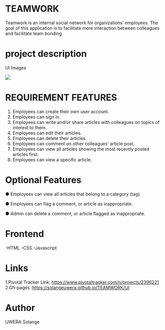 # TEAMWORK

Teamwork is an ​internal social network for organizations’ employees. The goal of this application is to facilitate more interaction between colleagues and facilitate team bonding. 

# project description
 UI Images

<img src= "Images/github-SNP9.PNG">


# REQUIREMENT FEATURES

1. Employees can create their own user account.
2. Employees can sign in. 
3. Employees can write and/or share articles with colleagues on topics of interest to them.  
4. Employees can edit their articles.  
5. Employees can delete their articles. 
6. Employees can comment on other colleagues' article post.  
7. Employees can view all articles showing the most recently posted articles first. 
8. Employees can view a specific article. 

 # Optional Features
 
● Employees can view all articles that belong to a category (tag).

● Employees can flag a comment, or article as inappropriate.  

● Admin can delete a comment, or article flagged as inappropriate. 

 # Frontend
-HTML
-CSS 
-Javascript

# Links
1.Pivotal Tracker  Link: https://www.pivotaltracker.com/n/projects/2396221
2.Gh-pages :https://solangeuwera.github.io/TEAMWORK/UI

# Author
UWERA Solange


